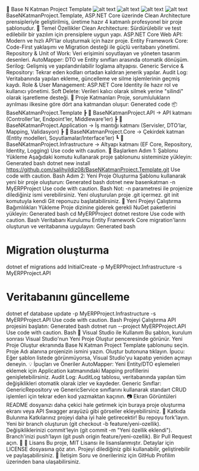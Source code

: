 🚀 Base N Katman Project Template
![alt text](https://img.shields.io/badge/.NET%207.0%2B-512BD4?style=for-the-badge&logo=dotnet&logoColor=white)
![alt text](https://img.shields.io/badge/Clean%20Architecture-✔-green?style=for-the-badge)
![alt text](https://img.shields.io/badge/Entity%20Framework%20Core-7.0-blue?style=for-the-badge)
![alt text](https://img.shields.io/badge/License-MIT-orange?style=for-the-badge)
BaseNKatmanProject.Template, ASP.NET Core üzerinde Clean Architecture prensipleriyle geliştirilmiş, üretime hazır 4 katmanlı profesyonel bir proje şablonudur.
📌 Temel Özellikler
Clean Architecture: Sürdürülebilir ve test edilebilir bir yazılım için prensiplere uygun yapı.
ASP.NET Core Web API: Modern ve hızlı API'lar oluşturmak için hazır proje.
Entity Framework Core: Code-First yaklaşımı ve Migration desteği ile güçlü veritabanı yönetimi.
Repository & Unit of Work: Veri erişimini soyutlayan ve yöneten tasarım desenleri.
AutoMapper: DTO ve Entity sınıfları arasında otomatik dönüşüm.
Serilog: Gelişmiş ve yapılandırılabilir loglama altyapısı.
Generic Service & Repository: Tekrar eden kodları ortadan kaldıran jenerik yapılar.
Audit Log: Veritabanında yapılan ekleme, güncelleme ve silme işlemlerinin geçmiş kaydı.
Role & User Management: ASP.NET Core Identity ile hazır rol ve kullanıcı yönetimi.
Soft Delete: Verileri kalıcı olarak silmek yerine "silindi" olarak işaretleme desteği.
📂 Proje Katmanları
Proje, sorumlulukların ayrılması ilkesine göre dört ana katmandan oluşur:
Generated code
📦 BaseNKatmanProject.Template
┣ 📂 BaseNKatmanProject.API           → API katmanı (Controller'lar, Endpoint'ler, Middleware'ler)
┣ 📂 BaseNKatmanProject.Application    → İş mantığı katmanı (Servisler, DTO'lar, Mapping, Validasyon)
┣ 📂 BaseNKatmanProject.Core           → Çekirdek katman (Entity modelleri, Soyutlamalar/Interface'ler)
┗ 📂 BaseNKatmanProject.Infrastructure → Altyapı katmanı (EF Core, Repository, Identity, Logging)
Use code with caution.
🚀 Başlarken
Adım 1: Şablonu Yükleme
Aşağıdaki komutu kullanarak proje şablonunu sisteminize yükleyin:
Generated bash
dotnet new install https://github.com/salihyildiz08/BaseNKatmanProject.Template.git
Use code with caution.
Bash
Adım 2: Yeni Proje Oluşturma
Şablonu kullanarak yeni bir proje oluşturun:
Generated bash
dotnet new basenkatman -n MyERPProject
Use code with caution.
Bash
Not: -n parametresi ile projenize dilediğiniz ismi verebilirsiniz. Yeni oluşturulan proje .git içermez. git init komutuyla kendi Git reponuzu başlatabilirsiniz.
📜 Yeni Projeyi Çalıştırma
Bağımlılıkları Yükleme
Proje dizinine giderek gerekli NuGet paketlerini yükleyin:
Generated bash
cd MyERPProject
dotnet restore
Use code with caution.
Bash
Veritabanı Kurulumu
Entity Framework Core migration'larını oluşturun ve veritabanına uygulayın:
Generated bash
# Migration oluşturma
dotnet ef migrations add InitialCreate -p MyERPProject.Infrastructure -s MyERPProject.API

# Veritabanını güncelleme
dotnet ef database update -p MyERPProject.Infrastructure -s MyERPProject.API
Use code with caution.
Bash
Projeyi Çalıştırma
API projesini başlatın:
Generated bash
dotnet run --project MyERPProject.API
Use code with caution.
Bash
🎯 Visual Studio ile Kullanım
Bu şablon, kurulum sonrası Visual Studio'nun Yeni Proje Oluştur penceresinde görünür.
Yeni Proje Oluştur ekranında Base N Katman Project Template şablonunu seçin.
Proje Adı alanına projenizin ismini yazın.
Oluştur butonuna tıklayın.
İpucu: Eğer şablon listede görünmüyorsa, Visual Studio'yu kapatıp yeniden açmayı deneyin.
💡 İpuçları ve Öneriler
AutoMapper: Yeni Entity/DTO eşlemeleri eklemek için Application katmanındaki Mapping profillerini genişletebilirsiniz.
Audit Log: AuditLog tablosu, veritabanında yapılan tüm değişiklikleri otomatik olarak izler ve kaydeder.
Generic Sınıflar: GenericRepository ve GenericService sınıflarını kullanarak standart CRUD işlemleri için tekrar eden kod yazmaktan kaçının.
📷 Ekran Görüntüleri
README dosyanızı daha çekici hale getirmek için buraya proje oluşturma ekranı veya API Swagger arayüzü gibi görseller ekleyebilirsiniz.
🤝 Katkıda Bulunma
Katkılarınız projeyi daha iyi hale getirecektir!
Bu repoyu fork'layın.
Yeni bir branch oluşturun (git checkout -b feature/yeni-ozellik).
Değişikliklerinizi commit'leyin (git commit -m "Yeni özellik eklendi").
Branch'inizi push'layın (git push origin feature/yeni-ozellik).
Bir Pull Request açın. 🎉
📄 Lisans
Bu proje, MIT Lisansı ile lisanslanmıştır. Detaylar için LICENSE dosyasına göz atın. Projeyi dilediğiniz gibi kullanabilir, geliştirebilir ve paylaşabilirsiniz.
💬 İletişim
Soru ve önerileriniz için GitHub Profilim üzerinden bana ulaşabilirsiniz.

